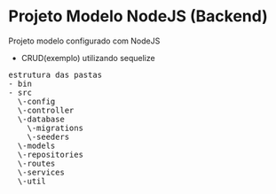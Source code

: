 # Projeto Modelo NodeJS (Backend)

Projeto modelo configurado com NodeJS
- CRUD(exemplo) utilizando sequelize                

<pre>
estrutura das pastas
- bin
- src
  \-config
  \-controller
  \-database
    \-migrations
    \-seeders
  \-models
  \-repositories
  \-routes
  \-services
  \-util
</pre>
